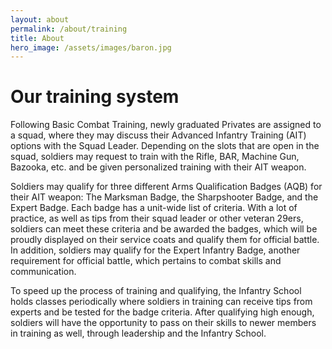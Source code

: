 ```yaml
---
layout: about
permalink: /about/training
title: About
hero_image: /assets/images/baron.jpg
---
```

# Our training system

Following Basic Combat Training, newly graduated Privates are assigned to a squad, where they may discuss their Advanced Infantry Training (AIT) options with the Squad Leader. Depending on the slots that are open in the squad, soldiers may request to train with the Rifle, BAR, Machine Gun, Bazooka, etc. and be given personalized training with their AIT weapon.

Soldiers may qualify for three different Arms Qualification Badges (AQB) for their AIT weapon: The Marksman Badge, the Sharpshooter Badge, and the Expert Badge. Each badge has a unit-wide list of criteria. With a lot of practice, as well as tips from their squad leader or other veteran 29ers, soldiers can meet these criteria and be awarded the badges, which will be proudly displayed on their service coats and qualify them for official battle. In addition, soldiers may qualify for the Expert Infantry Badge, another requirement for official battle, which pertains to combat skills and communication.

To speed up the process of training and qualifying, the Infantry School holds classes periodically where soldiers in training can receive tips from experts and be tested for the badge criteria. After qualifying high enough, soldiers will have the opportunity to pass on their skills to newer members in training as well, through leadership and the Infantry School. 
